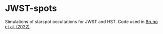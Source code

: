 # JWST-spots
Simulations of starspot occultations for JWST and HST. Code used in [Bruno et al. (2022)](https://ui.adsabs.harvard.edu/abs/2022MNRAS.509.5030B/abstract).
